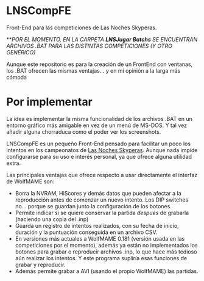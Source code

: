 # LNSCompFE
Front-End para las competiciones de Las Noches Skyperas.

***POR EL MOMENTO, EN LA CARPETA **LNSJugar Batchs** SE ENCUENTRAN ARCHIVOS .BAT PARA LAS DISTINTAS COMPETICIONES (Y OTRO GENÉRICO)*

Aunque este repositorio es para la creación de un FrontEnd con ventanas, los .BAT ofrecen las mismas ventajas... y en mi opinión a la larga más cómoda

# Por implementar #

La idea es implementar la misma funcionalidad de los archivos .BAT en un entorno gráfico más amigable en vez de un menú de MS-DOS. Y tal vez añadir alguna chorraduca como el poder ver los screenshots.

LNSCompFE es un pequeño Front-End pensado para facilitar un poco los intentos en los campeonatos de [Las Noches Skyperas](http:\\nochesskyperas.1foro.com). Aunque nada impide configurarse para su uso e interés personal, ya que ofrece alguna utilidad extra.

Las principales ventajas que ofrece respecto a usar directamente el interfaz de WolfMAME son:

* Borra la NVRAM, HiScores y demás datos que pueden afectar a la reproducción antes de comenzar un nuevo intento. Los DIP switches no... porque se guardan junto la configuración de los botones.
* Permite indicar si se quiere conservar la partida *después* de grabarla (haciendo una copia del .inp)
* Guarda un registro de intentos realizados, con su fecha de inicio, duración y la puntuación conseguida en un archivo CSV.
* En versiones más actuales a WolfMAME 0.181 (versión usada en las competiciones por el momento), además ya están no implementados los botones para grabar o reproducir archivos .inp, lo que hace más tedioso aún realizar los intentos. Y este programa supliría esas funciones de grabar y reproducir.
* Además permite grabar a AVI (usando el propio WolfMAME) las partidas. 

